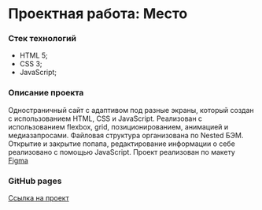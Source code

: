 # Проектная работа: Место

### Стек технологий
* HTML 5;
* CSS 3;
* JavaScript;

### Описание проекта

Одностраничный сайт с адаптивом под разные экраны, который создан с использованием HTML, CSS и JavaScript.
Реализован с использованием flexbox, grid, позиционированием, анимацией и медиазапросами. Файловая структура организована по Nested БЭМ. Открытие и закрытие попапа, редактирование информации о себе реализовано с помощью JavaScript.
Проект реализован по макету [Figma](https://www.figma.com/file/2cn9N9jSkmxD84oJik7xL7/JavaScript.-Sprint-4?node-id=0%3A1)
### GitHub pages
[Ссылка на проект](https://www.figma.com/file/2cn9N9jSkmxD84oJik7xL7/JavaScript.-Sprint-4?node-id=0%3A1)    